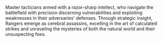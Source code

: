 Master tacticians armed with a razor-sharp intellect, who navigate the battlefield with precision discerning vulnerabilities and exploiting weaknesses in their adversaries' defenses. Through strategic insight, Rangers emerge as cerebral assassins, excelling in the art of calculated strikes and unraveling the mysteries of both the natural world and their unsuspecting foes.